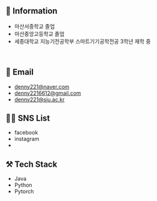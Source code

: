 ## 🏫 Information
- 마산서중학교 졸업
- 마산중앙고등학교 졸업
- 세종대학교 지능기전공학부 스마트기기공학전공 3학년 재학 중 

<br>

## 📨 Email
- denny221@naver.com <br>
- denny2216612@gmail.com <br>
- denny221@sju.ac.kr

## 👨‍💻 SNS List
- facebook
- instagram
- 
## ⚒️ Tech Stack
- Java
- Python
- Pytorch
